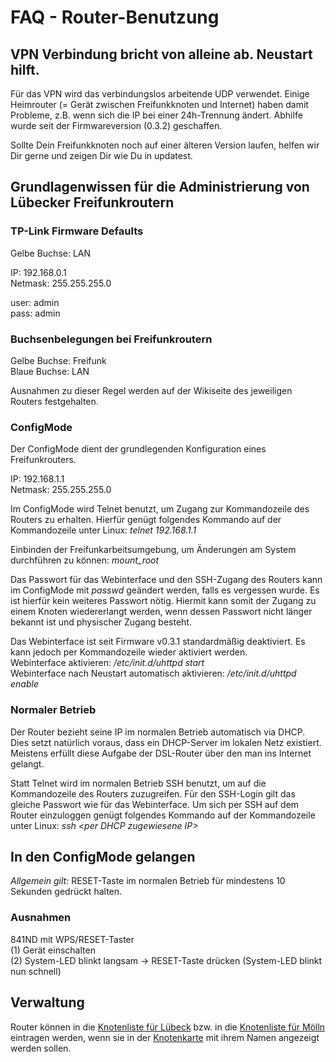 # FAQ - Router-Benutzung

## VPN Verbindung bricht von alleine ab. Neustart hilft.

Für das VPN wird das verbindungslos arbeitende UDP verwendet. Einige Heimrouter (= Gerät zwischen Freifunkknoten und Internet) haben damit Probleme, z.B. wenn sich die IP bei einer 24h-Trennung ändert. Abhilfe wurde seit der Firmwareversion (0.3.2) geschaffen. 

Sollte Dein Freifunkknoten noch auf einer älteren Version laufen, helfen wir Dir gerne und zeigen Dir wie Du in updatest.


## Grundlagenwissen für die Administrierung von Lübecker Freifunkroutern
### TP-Link Firmware Defaults
Gelbe Buchse: LAN

IP: 192.168.0.1<br />
Netmask: 255.255.255.0

user: admin<br />
pass: admin


### Buchsenbelegungen bei Freifunkroutern
Gelbe Buchse: Freifunk<br />
Blaue Buchse: LAN

Ausnahmen zu dieser Regel werden auf der Wikiseite des jeweiligen Routers festgehalten.

### ConfigMode
Der ConfigMode dient der grundlegenden Konfiguration eines Freifunkrouters.

IP: 192.168.1.1<br />
Netmask: 255.255.255.0

Im ConfigMode wird Telnet benutzt, um Zugang zur Kommandozeile des Routers zu erhalten.
Hierfür genügt folgendes Kommando auf der Kommandozeile unter Linux: *telnet 192.168.1.1*

Einbinden der Freifunkarbeitsumgebung, um Änderungen am System durchführen zu können: *mount_root*

Das Passwort für das Webinterface und den SSH-Zugang des Routers kann im ConfigMode mit *passwd* geändert werden, falls es vergessen wurde. Es ist hierfür kein weiteres Passwort nötig. Hiermit kann somit der Zugang zu einem Knoten wiedererlangt werden, wenn dessen Passwort nicht länger bekannt ist und physischer Zugang besteht.

Das Webinterface ist seit Firmware v0.3.1 standardmäßig deaktiviert. Es kann jedoch per Kommandozeile wieder aktiviert werden.<br />
Webinterface aktivieren: */etc/init.d/uhttpd start*<br />
Webinterface nach Neustart automatisch aktivieren: */etc/init.d/uhttpd enable*

### Normaler Betrieb
Der Router bezieht seine IP im normalen Betrieb automatisch via DHCP. Dies setzt natürlich voraus, dass ein DHCP-Server im lokalen Netz existiert. Meistens erfüllt diese Aufgabe der DSL-Router über den man ins Internet gelangt.

Statt Telnet wird im normalen Betrieb SSH benutzt, um auf die Kommandozeile des Routers zuzugreifen. Für den SSH-Login gilt das gleiche Passwort wie für das Webinterface. Um sich per SSH auf dem Router einzuloggen genügt folgendes Kommando auf der Kommandozeile unter Linux: *ssh &lt;per DHCP zugewiesene IP&gt;*


## In den ConfigMode gelangen
*Allgemein gilt:* RESET-Taste im normalen Betrieb für mindestens 10 Sekunden gedrückt halten.

### Ausnahmen
841ND mit WPS/RESET-Taster<br />
(1) Gerät einschalten <br />
(2) System-LED blinkt langsam -> RESET-Taste drücken (System-LED blinkt nun schnell)


## Verwaltung
Router können in die [Knotenliste für Lübeck](https://freifunk.metameute.de/wiki/Knoten) bzw. in die [Knotenliste für Mölln](https://freifunk.metameute.de/wiki/Moelln%3AKnoten) eintragen werden, wenn sie in der [Knotenkarte](https://wiki.ffhl/Knoten) mit ihrem Namen angezeigt werden sollen.